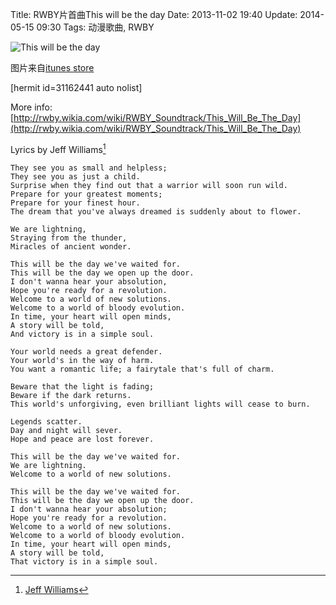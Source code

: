 Title: RWBY片首曲This will be the day
Date: 2013-11-02 19:40
Update: 2014-05-15 09:30
Tags: 动漫歌曲, RWBY 

![This will be the day](/static/images/RWBY/this_will_be_the_day_cover.jpg)

<span class="text-muted">图片来自[itunes store](https://itunes.apple.com/us/album/this-will-be-day-rooster-teeths/id675671215)</span>

[hermit id=31162441 auto nolist]

More info: [http://rwby.wikia.com/wiki/RWBY_Soundtrack/This_Will_Be_The_Day](http://rwby.wikia.com/wiki/RWBY_Soundtrack/This_Will_Be_The_Day)

Lyrics by Jeff Williams[^1]

    They see you as small and helpless;
    They see you as just a child.
    Surprise when they find out that a warrior will soon run wild.
    Prepare for your greatest moments;
    Prepare for your finest hour.
    The dream that you've always dreamed is suddenly about to flower.

    We are lightning,
    Straying from the thunder,
    Miracles of ancient wonder.

    This will be the day we've waited for.
    This will be the day we open up the door.
    I don't wanna hear your absolution,
    Hope you're ready for a revolution.
    Welcome to a world of new solutions.
    Welcome to a world of bloody evolution.
    In time, your heart will open minds,
    A story will be told,
    And victory is in a simple soul.

    Your world needs a great defender.
    Your world's in the way of harm.
    You want a romantic life; a fairytale that's full of charm.

    Beware that the light is fading;
    Beware if the dark returns.
    This world's unforgiving, even brilliant lights will cease to burn.

    Legends scatter.
    Day and night will sever.
    Hope and peace are lost forever.

    This will be the day we've waited for.
    We are lightning.
    Welcome to a world of new solutions.

    This will be the day we've waited for.
    This will be the day we open up the door.
    I don't wanna hear your absolution;
    Hope you're ready for a revolution.
    Welcome to a world of new solutions.
    Welcome to a world of bloody evolution.
    In time, your heart will open minds,
    A story will be told,
    That victory is in a simple soul.

[^1]: [Jeff Williams](http://roosterteeth.com/williams)

